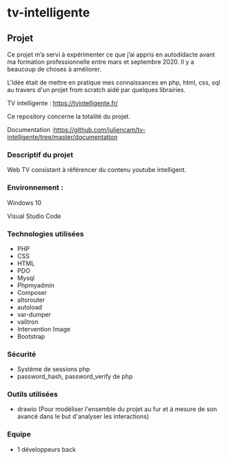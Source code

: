# tv-intelligente
## Projet
Ce projet m’a servi à expérimenter ce que j’ai appris en autodidacte avant ma formation professionnelle entre mars et septembre 2020.
Il y a beaucoup de choses à améliorer.

L'idée était de mettre en pratique mes connaissances en php, html, css, sql au travers d'un projet from scratch aidé par quelques librairies.

TV intelligente : https://tvintelligente.fr/

Ce repository concerne la totalité du projet.

Documentation :https://github.com/juliencam/tv-intelligente/tree/master/documentation

### Descriptif du projet

Web TV consistant à référencer du contenu youtube intelligent.

### Environnement :

Windows 10

Visual Studio Code

### Technologies utilisées

* PHP
* CSS
* HTML
* PDO
* Mysql
* Phpmyadmin
* Composer 
* altorouter
* autoload
* var-dumper
* valitron
* Intervention Image
* Bootstrap 

### Sécurité

* Système de sessions php
* password_hash, password_verify de php

### Outils utilisées

* drawio (Pour modéliser l'ensemble du projet au fur et à mesure de son avancé dans le but d'analyser les interactions)

### Equipe

* 1 développeurs back
